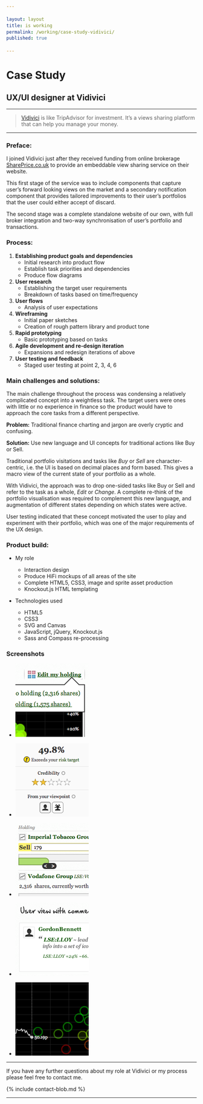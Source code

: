 ```yaml
---

layout: layout
title: is working
permalink: /working/case-study-vidivici/
published: true

---
```


# Case Study

## UX/UI designer at Vidivici

***

> [Vidivici](http://vidivici.com) is like TripAdvisor for investment. It’s a views sharing platform that can help you manage your money.

***

### Preface:

I joined Vidivici just after they received funding from online brokerage [SharePrice.co.uk](http://www.shareprice.co.uk) to provide an embeddable view sharing service on their website.

This first stage of the service was to include components that capture user’s forward looking views on the market and a secondary notification component that provides tailored improvements to their user’s portfolios that the user could either accept of discard.

The second stage was a complete standalone website of our own, with full broker integration and two-way synchronisation of user’s portfolio and transactions.

### Process:

1. **Establishing product goals and dependencies**
	+ Initial research into product flow
	+ Establish task priorities and dependencies
	+ Produce flow diagrams
2. **User research**
	+ Establishing the target user requirements
	+ Breakdown of tasks based on time/frequency
3. **User flows**
	+ Analysis of user expectations
4. **Wireframing**
	+ Initial paper sketches
	+ Creation of rough pattern library and product tone
5. **Rapid prototyping**
	+ Basic prototyping based on tasks
6. **Agile development and re-design iteration**
	+ Expansions and redesign iterations of above
7. **User testing and feedback**
	+ Staged user testing at point 2, 3, 4, 6


### Main challenges and solutions:

The main challenge throughout the process was condensing a relatively complicated concept into a weightless task. The target users were ones with little or no experience in finance so the product would have to approach the core tasks from a different perspective.

**Problem:** Traditional finance charting and jargon are overly cryptic and confusing.

**Solution:** Use new language and UI concepts for traditional actions like Buy or Sell.

Traditional portfolio visitations and tasks like *Buy* or *Sell* are character-centric, i.e. the UI is based on decimal places and form based. This gives a macro view of the current state of your portfolio as a whole.

With Vidivici, the approach was to drop one-sided tasks like Buy or Sell and refer to the task as a whole, *Edit* or *Change*. A complete re-think of the portfolio visualisation was required to complement this new language, and augmentation of different states depending on which states were active.

User testing indicated that these concept motivated the user to play and experiment with their portfolio, which was one of the major requirements of the UX design.


### Product build:

* My role
	* Interaction design
	* Produce HiFi mockups of all areas of the site
	* Complete HTML5, CSS3, image and sprite asset production
	* Knockout.js HTML templating

* Technologies used
	* HTML5
	* CSS3
	* SVG and Canvas
	* JavaScript, jQuery, Knockout.js
	* Sass and Compass re-processing


### Screenshots

 * <a href="/im/case-study/vidivici-inline-porfolio-editing.png"><img src="/im/case-study/vidivici-inline-porfolio-editing-detail.png" alt="Image of inline porfolio editing."></a>

 * <a href="/im/case-study/vidivici-portfolio-analysis.png"><img src="/im/case-study/vidivici-portfolio-analysis-detail.png" alt="Image of portfolio analysis."></a>

 * <a href="/im/case-study/vidivici-portfolio-holdings.png"><img src="/im/case-study/vidivici-portfolio-holdings-detail.png" alt="Image of portfolio-holdings."></a>

 * <a href="/im/case-study/vidivici-view-widget-concept.png"><img src="/im/case-study/vidivici-view-widget-concept-detail.png" alt="Image of view widget concept."></a>

 * <a href="/im/case-study/vidivici-views-chart.png"><img src="/im/case-study/vidivici-views-chart-detail.png" alt="Image of views chart."></a>

***

If you have any further questions about my role at Vidivici or my process please feel free to contact me.

{% include contact-blob.md %}

***

